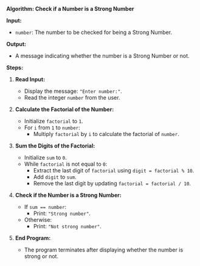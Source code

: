 **Algorithm: Check if a Number is a Strong Number**

**Input:**
- `number`: The number to be checked for being a Strong Number.

**Output:**
- A message indicating whether the number is a Strong Number or not.

**Steps:**

1. **Read Input:**
   - Display the message: `"Enter number:"`.
   - Read the integer `number` from the user.

2. **Calculate the Factorial of the Number:**
   - Initialize `factorial` to `1`.
   - For `i` from `1` to `number`:
     - Multiply `factorial` by `i` to calculate the factorial of `number`.

3. **Sum the Digits of the Factorial:**
   - Initialize `sum` to `0`.
   - While `factorial` is not equal to `0`:
     - Extract the last digit of `factorial` using `digit = factorial % 10`.
     - Add `digit` to `sum`.
     - Remove the last digit by updating `factorial = factorial / 10`.

4. **Check if the Number is a Strong Number:**
   - If `sum == number`:
     - Print: `"Strong number"`.
   - Otherwise:
     - Print: `"Not strong number"`.

5. **End Program:**
   - The program terminates after displaying whether the number is strong or not.
